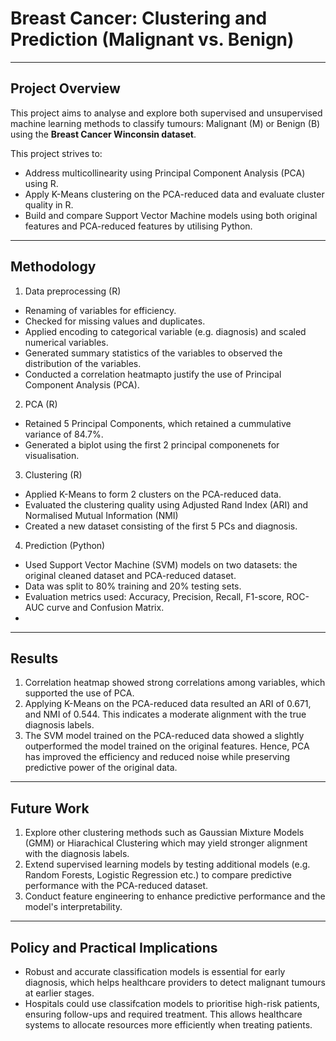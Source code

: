 # Breast Cancer: Clustering and Prediction (Malignant vs. Benign)

---
## Project Overview 
This project aims to analyse and explore both supervised and unsupervised machine learning methods to classify tumours: Malignant (M) or Benign (B) using the **Breast Cancer Winconsin dataset**. 

This project strives to: 
- Address multicollinearity using Principal Component Analysis (PCA) using R. 
- Apply K-Means clustering on the PCA-reduced data and evaluate cluster quality in R.
- Build and compare Support Vector Machine models using both original features and PCA-reduced features by utilising Python. 

---

## Methodology

1. Data preprocessing (R) 
- Renaming of variables for efficiency.
- Checked for missing values and duplicates. 
- Applied encoding to categorical variable (e.g. diagnosis) and scaled numerical variables. 
- Generated summary statistics of the variables to observed the distribution of the variables.
- Conducted a correlation heatmapto justify the use of Principal Component Analysis (PCA).

2.  PCA (R) 
- Retained 5 Principal Components, which retained a cummulative variance of 84.7%.
- Generated a biplot using the first 2 principal componenets for visualisation.

3. Clustering (R)
- Applied K-Means to form 2 clusters on the PCA-reduced data.
- Evaluated the clustering quality using Adjusted Rand Index (ARI) and Normalised Mutual Information (NMI)
- Created a new dataset consisting of the first 5 PCs and diagnosis.

4. Prediction (Python) 
- Used Support Vector Machine (SVM) models on two datasets: the original cleaned dataset and PCA-reduced dataset.
- Data was split to 80% training and 20% testing sets. 
- Evaluation metrics used: Accuracy, Precision, Recall, F1-score, ROC-AUC curve and Confusion Matrix.
- 
--- 

## Results 
1. Correlation heatmap showed strong correlations among variables, which supported the use of PCA.
2. Applying K-Means on the PCA-reduced data resulted an ARI of 0.671, and NMI of 0.544. This indicates a moderate alignment with the true diagnosis labels. 
3. The SVM model trained on the PCA-reduced data showed a slightly outperformed the model trained on the original features. Hence, PCA has improved the efficiency and reduced noise while preserving predictive power of the original data. 

---

## Future Work 
1. Explore other clustering methods such as Gaussian Mixture Models (GMM) or Hiarachical Clustering which may yield stronger alignment with the diagnosis labels.
2. Extend  supervised learning models by testing additional models (e.g. Random Forests, Logistic Regression etc.) to compare predictive performance with the PCA-reduced dataset. 
3. Conduct feature engineering to enhance predictive performance and the model's interpretability.

---

## Policy and Practical Implications 
-  Robust and accurate classification models is essential for early diagnosis, which helps healthcare providers to detect malignant tumours at earlier stages.
-  Hospitals could use classifcation models to prioritise high-risk patients, ensuring follow-ups and required treatment. This allows healthcare systems to allocate resources more efficiently when treating patients.
  
